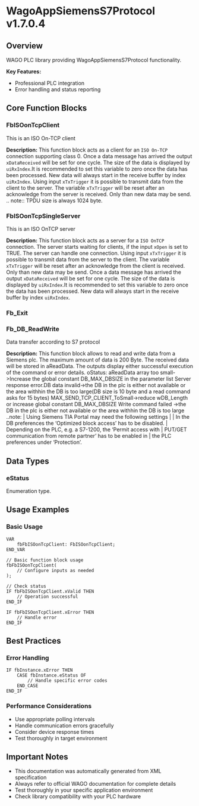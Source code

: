 # WagoAppSiemensS7Protocol v1.7.0.4

## Overview
WAGO PLC library providing WagoAppSiemensS7Protocol functionality.

**Key Features:**
- Professional PLC integration
- Error handling and status reporting

## Core Function Blocks

### FbISOonTcpClient
This is an ISO On-TCP client

**Description:**
This function block acts as a client for an ``ISO On-TCP`` connection supporting class 0. Once a data message has arrived the output ``xDataReceived`` will be set for one cycle. The size of the data is displayed by ``uiRxIndex``.It is recommended to set this variable to zero once the data has been processed. New data will always start in the receive buffer by index ``uiRxIndex``. Using input ``xTxTrigger`` it is possible to transmit data from the client to the server. The variable ``xTxTrigger`` will be reset after an acknowledge from the server is received. Only than new data may be send. .. note:: TPDU size is always 1024 byte.

### FbISOonTcpSingleServer
This is an ISO OnTCP server

**Description:**
This function block acts as a server for a ``ISO OnTCP`` connection. The server starts waiting for clients, if the input ``xOpen`` is set to TRUE. The server can handle one connection. Using input ``xTxTrigger`` it is possible to transmit data from the server to the client. The variable ``xTxTrigger`` will be reset after an acknowledge from the client is received. Only than new data may be send. Once a data message has arrived the output ``xDataReceived`` will be set for one cycle. The size of the data is displayed by ``uiRxIndex``.It is recommended to set this variable to zero once the data has been processed. New data will always start in the receive buffer by index ``uiRxIndex``.

### Fb_Exit
### Fb_DB_ReadWrite
Data transfer according to S7 protocol

**Description:**
This function block allows to read and write data from a Siemens plc. The maximum amount of data is 200 Byte. The received data will be stored in aReadData. The outputs display either successful execution of the command or error details. oStatus: aReadData array too small->Increase the global constant DB_MAX_DBSIZE in the parameter list Server response error.DB data invalid->the DB in the plc is either not available or the area withhin the DB is too large(DB size is 10 byte and a read command asks for 15 bytes) MAX_SEND_TCP_CLIENT_ToSmall->reduce wDB_Length or increase global constant DB_MAX_DBSIZE Write command failed ->the DB in the plc is either not available or the area withhin the DB is too large ..note: | Using Siemens TIA Portal may need the following settings | | In the DB preferences the ‘Optimized block access’ has to be disabled. | Depending on the PLC, e.g. a S7-1200, the ‘Permit access with | PUT/GET communication from remote partner’ has to be enabled in | the PLC preferences under ‘Protection’.

## Data Types

### eStatus
Enumeration type.

## Usage Examples

### Basic Usage
```iec
VAR
    fbFbISOonTcpClient: FbISOonTcpClient;
END_VAR

// Basic function block usage
fbFbISOonTcpClient(
    // Configure inputs as needed
);

// Check status
IF fbFbISOonTcpClient.xValid THEN
    // Operation successful
END_IF

IF fbFbISOonTcpClient.xError THEN
    // Handle error
END_IF
```

## Best Practices

### Error Handling
```iec
IF fbInstance.xError THEN
    CASE fbInstance.eStatus OF
        // Handle specific error codes
    END_CASE
END_IF
```

### Performance Considerations
- Use appropriate polling intervals
- Handle communication errors gracefully
- Consider device response times
- Test thoroughly in target environment

## Important Notes

- This documentation was automatically generated from XML specification
- Always refer to official WAGO documentation for complete details
- Test thoroughly in your specific application environment
- Check library compatibility with your PLC hardware

